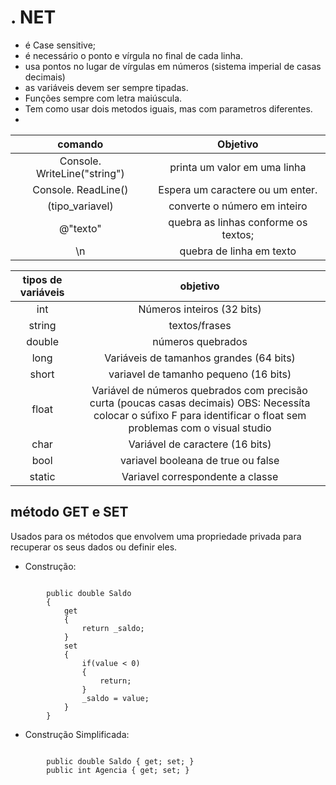 # . NET

 * é Case sensitive; 
 * é necessário o ponto e vírgula no final de cada linha.
 * usa pontos no lugar de vírgulas em números (sistema imperial de casas decimais)
 * as variáveis devem ser sempre tipadas.
 * Funções sempre com letra maiúscula.
 * Tem como usar dois metodos iguais, mas com parametros diferentes.
 * 

comando | Objetivo
:----: | :----:
Console. WriteLine("string") | printa um valor em uma linha
Console. ReadLine() | Espera um caractere ou um enter.
(tipo_variavel) | converte o número em inteiro 
@"texto" | quebra as linhas conforme os textos; 
\n | quebra de linha em texto

tipos de variáveis | objetivo
:----: | :----:
int | Números inteiros (32 bits)
string | textos/frases
double | números quebrados
long | Variáveis de tamanhos grandes (64 bits)
short | variavel de tamanho pequeno (16 bits)
float | Variável de números quebrados com precisão curta (poucas casas decimais) OBS: Necessíta colocar o súfixo F para identificar o float sem problemas com o visual studio
char | Variável de caractere (16 bits)
bool | variavel booleana de true ou false
static | Variavel correspondente a classe

## método GET e SET

Usados para os métodos que envolvem uma propriedade privada para recuperar os seus dados ou definir eles.

 - Construção: 
~~~~CSharp

        public double Saldo
        {
            get
            {
                return _saldo;
            }
            set
            {
                if(value < 0)
                {
                    return;
                }
                _saldo = value;
            }
        }

~~~~

* Construção Simplificada:
~~~~CSharp

        public double Saldo { get; set; }
        public int Agencia { get; set; }

~~~~
